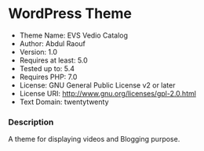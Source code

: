 #  WordPress Theme 

- Theme Name: EVS Vedio Catalog
- Author: Abdul Raouf
- Version: 1.0
- Requires at least: 5.0
- Tested up to: 5.4
- Requires PHP: 7.0
- License: GNU General Public License v2 or later
- License URI: http://www.gnu.org/licenses/gpl-2.0.html
- Text Domain: twentytwenty

### Description 

A theme for displaying videos and Blogging purpose.
